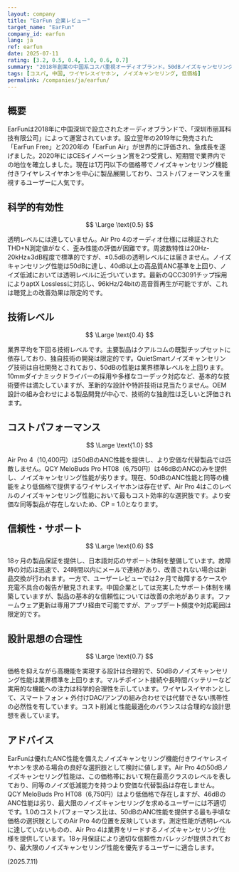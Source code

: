 ```yaml
---
layout: company
title: "EarFun 企業レビュー"
target_name: "EarFun"
company_id: earfun
lang: ja
ref: earfun
date: 2025-07-11
rating: [3.2, 0.5, 0.4, 1.0, 0.6, 0.7]
summary: "2018年創業の中国系コスパ重視オーディオブランド。50dBノイズキャンセリング性能で業界標準を上回り、合理的なコストパフォーマンスを提供。"
tags: [コスパ, 中国, ワイヤレスイヤホン, ノイズキャンセリング, 低価格]
permalink: /companies/ja/earfun/
---
```


## 概要

EarFunは2018年に中国深圳で設立されたオーディオブランドで、「深圳市丽耳科技有限公司」によって運営されています。設立翌年の2019年に発売された「EarFun Free」と2020年の「EarFun Air」が世界的に評価され、急成長を遂げました。2020年にはCESイノベーション賞を2つ受賞し、短期間で業界内での地位を確立しました。現在は1万円以下の価格帯でノイズキャンセリング機能付きワイヤレスイヤホンを中心に製品展開しており、コストパフォーマンスを重視するユーザーに人気です。

## 科学的有効性

$$ \Large \text{0.5} $$

透明レベルには達していません。Air Pro 4のオーディオ仕様には検証されたTHD+N測定値がなく、歪み性能の評価が困難です。周波数特性は20Hz-20kHz±3dB程度で標準的ですが、±0.5dBの透明レベルには届きません。ノイズキャンセリング性能は50dBに達し、40dB以上の高品質ANC基準を上回り、ノイズ低減においては透明レベルに近づいています。最新のQCC3091チップ採用によりaptX Losslessに対応し、96kHz/24bitの高音質再生が可能ですが、これは聴覚上の改善効果は限定的です。

## 技術レベル

$$ \Large \text{0.4} $$

業界平均を下回る技術レベルです。主要製品はクアルコムの既製チップセットに依存しており、独自技術の開発は限定的です。QuietSmartノイズキャンセリング技術は自社開発とされており、50dBの性能は業界標準レベルを上回ります。10mmダイナミックドライバーの採用や多様なコーデック対応など、基本的な技術要件は満たしていますが、革新的な設計や特許技術は見当たりません。OEM設計の組み合わせによる製品開発が中心で、技術的な独創性は乏しいと評価されます。

## コストパフォーマンス

$$ \Large \text{1.0} $$

Air Pro 4（10,400円）は50dBのANC性能を提供し、より安価な代替製品では匹敵しません。QCY MeloBuds Pro HT08（6,750円）は46dBのANCのみを提供し、ノイズキャンセリング性能が劣ります。現在、50dBのANC性能と同等の機能をより低価格で提供するワイヤレスイヤホンは存在せず、Air Pro 4はこのレベルのノイズキャンセリング性能において最もコスト効率的な選択肢です。より安価な同等製品が存在しないため、CP = 1.0となります。

## 信頼性・サポート

$$ \Large \text{0.6} $$

18ヶ月の製品保証を提供し、日本語対応のサポート体制を整備しています。故障時の対応は迅速で、24時間以内にメールで連絡があり、改善されない場合は新品交換が行われます。一方で、ユーザーレビューでは2ヶ月で故障するケースや充電不具合の報告が散見されます。中国企業としては充実したサポート体制を構築していますが、製品の基本的な信頼性については改善の余地があります。ファームウェア更新は専用アプリ経由で可能ですが、アップデート頻度や対応範囲は限定的です。

## 設計思想の合理性

$$ \Large \text{0.7} $$

価格を抑えながら高機能を実現する設計は合理的で、50dBのノイズキャンセリング性能は業界標準を上回ります。マルチポイント接続や長時間バッテリーなど実用的な機能への注力は科学的合理性を示しています。ワイヤレスイヤホンとして、スマートフォン + 外付けDAC/アンプの組み合わせでは代替できない携帯性の必然性を有しています。コスト削減と性能最適化のバランスは合理的な設計思想を表しています。

## アドバイス

EarFunは優れたANC性能を備えたノイズキャンセリング機能付きワイヤレスイヤホンを求める場合の良好な選択肢として検討に値します。Air Pro 4の50dBノイズキャンセリング性能は、この価格帯において現在最高クラスのレベルを表しており、同等のノイズ低減能力を持つより安価な代替製品は存在しません。QCY MeloBuds Pro HT08（6,750円）はより低価格で存在しますが、46dBのANC性能は劣り、最大限のノイズキャンセリングを求めるユーザーには不適切です。1.0のコストパフォーマンス比は、50dBのANC性能を提供する最も手頃な価格の選択肢としてのAir Pro 4の位置を反映しています。測定性能が透明レベルに達していないものの、Air Pro 4は業界をリードするノイズキャンセリング仕様を提供しています。18ヶ月保証により適切な信頼性カバレッジが提供されており、最大限のノイズキャンセリング性能を優先するユーザーに適合します。

(2025.7.11)